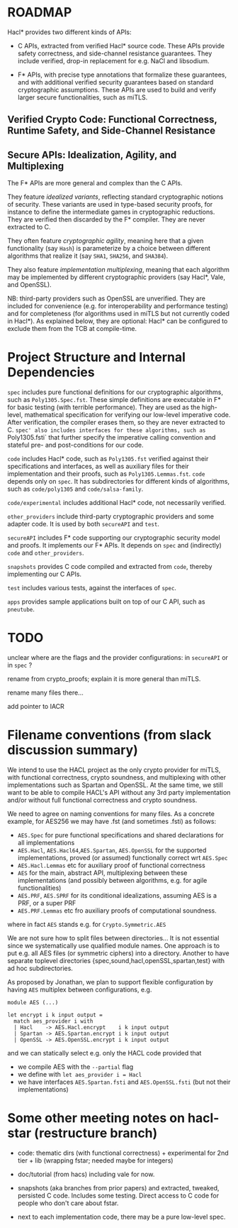 # ROADMAP

Hacl\* provides two different kinds of APIs:

* C APIs, extracted from verified Hacl\* source code. These APIs provide safety correctness, and side-channel resistance guarantees. 
They include verified, drop-in replacement for e.g. NaCl and libsodium.

* F\* APIs, with precise type annotations that formalize these guarantees, and 
with additional verified security guarantees based on standard cryptographic assumptions. 
These APIs are used to build and verify larger secure functionalities, such as miTLS.

## Verified Crypto Code: Functional Correctness, Runtime Safety, and Side-Channel Resistance

## Secure APIs: Idealization, Agility, and Multiplexing

The F\* APIs are more general and complex than the C APIs. 

They feature *idealized variants*, reflecting standard
cryptographic notions of security. These variants are used in
type-based security proofs, for instance to define the intermediate
games in cryptographic reductions. They are verified then discarded by
the F\* compiler. They are never extracted to C.

They often feature *cryptographic agility*, meaning here that a given
functionality (say `Hash`) is parameterize by a choice between
different algorithms that realize it (say `SHA1`, `SHA256`, and
`SHA384`).

They also feature *implementation multiplexing*, meaning that each
algorithm may be implemented by different cryptographic providers (say
Hacl\*, Vale, and OpenSSL).

NB: third-party providers such as OpenSSL are unverified. They
are included for convenience (e.g. for interoperability and
performance testing) and for completeness (for algorithms used in
miTLS but not currently coded in Hacl*). As explained below, they are
optional: Hacl\* can be configured to exclude them from the TCB at
compile-time.

# Project Structure and Internal Dependencies

`spec` includes pure functional definitions for our cryptographic
algorithms, such as `Poly1305.Spec.fst`. These simple definitions are
executable in F* for basic testing (with terrible performance). They
are used as the high-level, mathematical specification for verifying
our low-level imperative code. After verification, the compiler
erases them, so they are never extracted to C.
`spec' also includes interfaces for these algorithms, such as
`Poly1305.fsti` that further specify the imperative calling convention
and stateful pre- and post-conditions for our code.

`code` includes Hacl\* code, such as `Poly1305.fst` verified against
their specifications and interfaces, as well as auxiliary files for
their implementation and their proofs, such as `Poly1305.Lemmas.fst`.
`code` depends only on `spec`. It has subdirectories for different
kinds of algorithms, such as `code/poly1305` and `code/salsa-family`.

`code/experimental` includes additional Hacl\* code, not necessarily verified. 

`other_providers` include third-party cryptographic providers and some
adapter code. It is used by both `secureAPI` and `test`.

`secureAPI` includes F\* code supporting our cryptographic security model and proofs. It implements our F\* APIs. It depends on `spec` and (indirectly) `code` and `other_providers`.

`snapshots` provides C code compiled and extracted from `code`, thereby implementing our C APIs.

`test` includes various tests, against the interfaces of `spec`.

`apps` provides sample applications built on top of our C API, such as `pneutube`.

# TODO 

unclear where are the flags and the provider configurations: in `secureAPI` or in `spec` ? 

rename from crypto_proofs; explain it is more general than miTLS. 

rename many files there...

add pointer to IACR

# Filename conventions (from slack discussion summary)


We intend to use the HACL project as the only crypto provider for miTLS, with functional correctness, crypto soundness, and multiplexing with other implementations such as Spartan and OpenSSL. At the same time, we still want to be able to compile HACL's API without any 3rd party implementation and/or without full functional correctness and crypto soundness.

We need to agree on naming conventions for many files. As a concrete example, for AES256 we may have .fst (and sometimes .fsti) as follows:

- `AES.Spec` for pure functional specifications and shared declarations for all implementations
- `AES.Hacl`, `AES.Hacl64`,`AES.Spartan`, `AES.OpenSSL` for the supported implementations, proved (or assumed) functionally correct wrt `AES.Spec`
- `AES.Hacl.Lemmas` etc for auxiliary proof of functional correctness
- `AES` for the main, abstract API, multiplexing between these implementations (and possibly between algorithms, e.g. for agile functionalities)
- `AES.PRF`, `AES.SPRF` for its conditional idealizations, assuming AES is a PRF, or a super PRF
- `AES.PRF.Lemmas` etc fro auxiliary proofs of computational soundness.

where in fact `AES` stands e.g. for `Crypto.Symmetric.AES`

We are not sure how to split files between directories... It is not essential since we systematically use qualified module names. One approach is to put e.g. all AES files (or symmetric ciphers) into a directory. Another to have separate toplevel directories {spec,sound,hacl,openSSL,spartan,test} with ad hoc subdirectories.

As proposed by Jonathan, we plan to support flexible configuration by having `AES` multiplex between configurations, e.g.

```
module AES (...)

let encrypt i k input output =
  match aes_provider i with
  | Hacl    -> AES.Hacl.encrypt    i k input output
  | Spartan -> AES.Spartan.encrypt i k input output
  | OpenSSL -> AES.OpenSSL.encrypt i k input output
```
and we can statically select e.g. only the HACL code provided that

- we compile AES with the `--partial` flag
- we define with `let aes_provider i = Hacl`
- we have interfaces `AES.Spartan.fsti` and `AES.OpenSSL.fsti` (but not their implementations)

# Some other meeting notes on hacl-star (restructure branch)

- code: thematic dirs (with functional correctness) + experimental for 2nd tier + lib (wrapping fstar; needed maybe for integers)

- doc/tutorial (from hacs) including vale for now.

- snapshots (aka branches from prior papers) and extracted, tweaked, persisted C code. Includes some testing. Direct access to C code for people who don't care about fstar.

- next to each implementation code, there may be a pure low-level spec.

